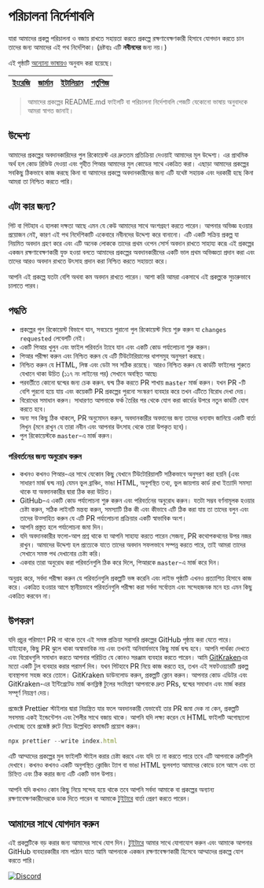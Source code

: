 # পরিচালনা নির্দেশাবলি

যারা আমাদের প্রকল্প পরিচালনা ও বজায় রাখতে সহায়তা করতে প্রকল্পে রক্ষণাবেক্ষণকারী হিসাবে যোগদান করতে চান তাদের জন্য আমাদের এই পথ নির্দেশিকা। (দ্রষ্টব্যঃ এটি **নবীনদের** জন্য নয়।)

এই পৃষ্ঠাটি [অন্যোন্য ভাষায়ও](../translation.md) অনুবাদ করা হয়েছে।

| [ইংরেজি](../../maintainer_guide.md) | [জার্মান](maintainer_guide_german.md) | [ইটালিয়ান](maintainer_guide_italian.md) | [পর্তুগিজ](maintainer_guide_portuguese.md) |
| ----------------------------------- | ------------------------------------- | --------------------------------------- | ------------------------------------------ |


> আমাদের প্রকল্পের README.md ফাইলটি বা পরিচালনা নির্দেশাবলি পেজটি যেকোনো ভাষায় অনুবাদকে আমরা স্বাগত জানাই।

## উদ্দেশ্য

আমাদের প্রকল্পের অবদানকারিদের পুল রিকোয়েস্ট এর দ্রুততম প্রতিক্রিয়া দেওয়াই আমাদের মূল উদ্দেশ্য। এর প্রাথমিক অর্থ হল কোড রিভিউ দেওয়া এবং গৃহীত পিআর আমাদের মুল কোডের সাথে একত্রিত করা। এছাড়া আমাদের প্রকল্পের সবকিছু ঠিকভাবে কাজ করছে কিনা বা আমাদের প্রকল্পে অবদানকারীদের জন্য এটি যথেষ্ট সহায়ক এবং দরকারী হছে কিনা আমরা তা নিশ্চিত করতে পারি।

## এটা কার জন্য?

গিট বা গিটহাব এ হালকা দক্ষতা আছে এমন যে কেউ আমাদের সাথে অংশগ্রহণ করতে পারেন। আপনার অভিজ্ঞ হওয়ার প্রয়োজন নেই, কারণ এই পথ নির্দেশিকাটি একেবারে নবীনদের উদ্দেশ্য করে বানানো। এটি একটি সক্রিয় প্রকল্প যা নিয়মিত অবদান গ্রহণ করে এবং এটি অনেক লোককে তাদের প্রথম ওপেন সোর্স অবদান রাখতে সাহায্য করে৷ এই প্রকল্পের একজন রক্ষণাবেক্ষণকারী যুক্ত হওয়া বলতে আমাদের প্রকল্পের অবদানকারীদের একটি ভাল প্রথম অভিজ্ঞতা প্রদান করা এবং তাদের আরও অবদান রাখতে উৎসাহ প্রদান করা নিশ্চিত করতে সহায়তা করে।

আপনি এই প্রকল্পে যতটা বেশি অথবা কম অবদান রাখতে পারেন। আশা করি আমরা একসাথে এই প্রকল্পকে সুচারুভাবে চালাতে পারব।

## পদ্ধতি

- প্রকল্পের পুল রিকোয়েস্ট বিভাগে যান, সবচেয়ে পুরানো পুল রিকোয়েস্ট দিয়ে শুরু করুন যা `changes requested` লেবেলটি নেই।
- একটি পিআর খুলুন এবং ফাইল পরিবর্তন ট্যাবে যান এবং একটি কোড পর্যালোচনা শুরু করুন।
- পিআর পরীক্ষা করুন এবং নিশ্চিত করুন যে এটি টিউটোরিয়ালের ধাপসমুহ অনুসরণ করছে।
- নিশ্চিত করুন যে HTML, লিঙ্ক এবং ডেটা সব সঠিক রয়েছে। আরও নিশ্চিত করুন যে কার্ডটি ফাইলের শুরুতে যেখানে থাকা উচিত (১১৭ নং লাইনের পর) সেখানে অবস্থিত আছে৷
- পরবর্তীতে কোনো দ্বন্দ্বের জন্য চেক করুন. দ্বন্দ্ব ঠিক করতে PR শাখায় `master` মার্জ করুন। যখন PR -টি বেশি পুরনো হয়ে যায় এবং কয়েকটি PR প্রকল্পের পুরনো সংস্করণ ব্যবহার করে তখন এটিতে বিরোধ দেখা দেয়।
- বিরোধের সমাধান করুন। সাধারণত আপনাকে ফর্ক তৈরির পর থেকে যোগ করা কার্ডের উপরে নতুন কার্ডটি যোগ করতে হবে।
- অন্য সব কিছু ঠিক থাকলে, PR অনুমোদন করুন, অবদানকারীর অবদানের জন্য তাদের ধন্যবাদ জানিয়ে একটি বার্তা লিখুন (মনে রাখুন যে তারা নবীন এবং আপনার উৎসাহ থেকে তারা উপকৃত হবে)।
- পুল রিকোয়েস্টকে `master`-এ মার্জ করুন।

### পরিবর্তনের জন্য অনুরোধ করুন

- কখনও কখনও পিআর-এর সাথে যেকোন কিছু যেখানে টিউটোরিয়ালটি সঠিকভাবে অনুসরণ করা হয়নি (এবং সাধারণ মার্জ দ্বন্দ্ব নয়) যেমন ভুল ব্রাঞ্চিং, ভাঙা HTML, অনুপস্থিত তথ্য, ভুল জায়গায় কার্ড রাখা ইত্যাদি সমস্যা থাকে যা অবদানকারীর দ্বারা ঠিক করা উচিত।
- GitHub-এ একটি কোড পর্যালোচনা শুরু করুন এবং পরিবর্তনের অনুরোধ করুন। যতটা সম্ভব বর্ণনামূলক হওয়ার চেষ্টা করুন, সঠিক লাইনটি মন্তব্য করুন, সমস্যাটি ঠিক কী এবং কীভাবে এটি ঠিক করা যায় তা তাদের বলুন এবং তাদের উত্সাহিত করুন যে এটি PR পর্যালোচনা প্রক্রিয়ার একটি স্বাভাবিক অংশ।
- আপনি প্রস্তুত হলে পর্যালোচনা জমা দিন।
- যদি অবদানকারীর ফলো-আপ প্রশ্ন থাকে যা আপনি সাহায্য করতে পারেন সেজন্য, PR কথোপকথনের উপর নজর রাখুন। আমাদের উদ্দেশ্য হল প্রত্যেকে যাতে তাদের অবদান সফলভাবে সম্পন্ন করতে পারে, তাই আমরা তাদের সেখানে সমস্ত পথ দেখানোর চেষ্টা করি।
- একবার তারা অনুরোধ করা পরিবর্তনগুলি ঠিক করে দিলে, পিআরকে `master`-এ মার্জ করে দিন।

অনুগ্রহ করে, সর্বদা পরীক্ষা করুন যে পরিবর্তনগুলি প্রকল্পটি ভঙ্গ করেনি এবং লাইভ পৃষ্ঠাটি এখনও প্রত্যাশিত হিসাবে কাজ করে। একত্রিত হওয়ার আগে স্থানীয়ভাবে পরিবর্তনগুলি পরীক্ষা করা সর্বদা সর্বোত্তম এবং সন্দেহজনক মনে হয় এমন কিছু একত্রিত করবেন না।

## উপকরণ

যদি প্রচুর পরিমাণে PR না থাকে তবে এই সমস্ত প্রক্রিয়া সরাসরি প্রকল্পের GitHub পৃষ্ঠায় করা যেতে পারে।  
যাইহোক, কিছু PR ঝুলে থাকা অস্বাভাবিক নয় এবং তখনই অনিবার্যভাবে কিছু মার্জ দ্বন্দ্ব হবে। আপনি পার্থক্য দেখতে এবং বিরোধগুলি সমাধান করতে আপনার পরিচিত যে কোনও সরঞ্জাম ব্যবহার করতে পারেন।
আমি [GitKraken](https://www.gitkraken.com/download)এর মতো একটি টুল ব্যবহার করার পরামর্শ দিব। যখন গিটহাবে PR নিয়ে কাজ করতে হয়, তখন এই সফটওয়্যারটি প্রকল্প ব্যবস্থাপনা সহজ করে তোলে। GitKraken ডাউনলোড করুন, প্রকল্পটি ক্লোন করুন। আপনার কোড এডিটর এবং GitKraken-এর ইন্টিগ্রেটেড মার্জ কনফ্লিক্ট টুলের সংমিশ্রণ আপনাকে দ্রুত PRs, দ্বন্দ্বের সমাধান এবং মার্জ করার সম্পূর্ণ নিয়ন্ত্রণ দেয়।

প্রজেক্টে Prettier স্টাইলার দ্বারা নিয়ন্ত্রিত যার ফলে অবদানকারী যেভাবেই তার PR জমা দেক না কেন, প্রকল্পটি সবসময় একই ইন্ডেন্টেশন এবং শৈলীর সাথে বজায় থাকে। আপনি যদি লক্ষ্য করেন যে HTML ফাইলটি অগোছালো দেখাচ্ছে তবে প্রজেক্ট রুটে নিচে উল্লেখিত কমান্ডটি প্রয়োগ করুন।

```js
npx prettier --write index.html
```

এটি আম্মাদের প্রকল্পের মুল ফাইলটি স্টাইল করার চেষ্টা করবে এবং যদি তা না করতে পারে তবে এটি আপনাকে ত্রুটিগুলি দেখাবে। কখনও কখনও একটি অনুপস্থিত ক্লোজিং ট্যাগ বা ভাঙা HTML ভুলবশত আমাদের কোডে চলে আসে এবং তা চিহ্নিত এবং ঠিক করার জন্য এটি একটি ভাল উপায়।

আপনি যদি কখনও কোন কিছু নিয়ে সন্দেহ হয়ে থাকে তবে আপনি সর্বদা আমাকে বা প্রকল্পের অন্যান্য রক্ষণাবেক্ষণকারীদেরকে ডাক দিতে পারেন বা আমাকে [টুইটারে](https://twitter.com/Syknapse) বার্তা প্রেরণ করতে পারেন।

## আমাদের সাথে যোগদান করুন

এই প্রকল্পটিকে বড় করার জন্য আমাদের সাথে যোগ দিন। [টুইটারে](https://twitter.com/Syknapse) আমার সাথে যোগাযোগ করুন এবং আমাকে আপনার GitHub ব্যবহারকারীর নাম পাঠান যাতে আমি আপনাকে একজন রক্ষণাবেক্ষণকারী হিসেবে আম্মাদের প্রকল্পে যোগ করতে পারি।

[![Discord](https://badgen.net/discord/online-members/tWkvS4ueVF?label=Join%20Our%20Discord%20Server&icon=discord)](https://discord.gg/tWkvS4ueVF 'আমাদের ডিসকর্ড সার্ভারে যুক্ত হন।')
